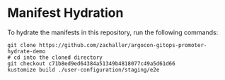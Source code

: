 # Manifest Hydration

To hydrate the manifests in this repository, run the following commands:

```shell
git clone https://github.com/zachaller/argocon-gitops-promoter-hydrate-demo
# cd into the cloned directory
git checkout c71b8ed9ed64384a51349b4818077c49a5d61d66
kustomize build ./user-configuration/staging/e2e
```

